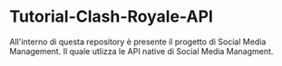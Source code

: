 # Tutorial-Clash-Royale-API
All'interno di questa repository è presente il progetto di Social Media Management. Il quale utlizza le API native di Social Media Managment. 
